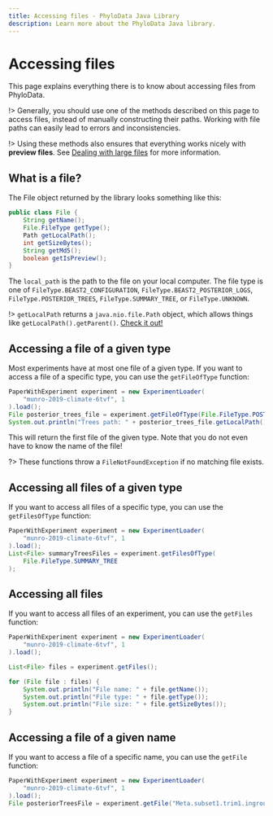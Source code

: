 ```yaml
---
title: Accessing files - PhyloData Java Library
description: Learn more about the PhyloData Java library.
---
```


# Accessing files

This page explains everything there is to know about accessing files from PhyloData.

!> Generally, you should use one of the methods described on this page to access files, instead of manually constructing their paths. Working with file paths can easily lead to errors and inconsistencies.

!> Using these methods also ensures that everything works nicely with **preview files**. See [Dealing with large files](/docs/java_large_files) for more information.

## What is a file?

The File object returned by the library looks something like this:

```java
public class File {
    String getName();
    File.FileType getType();
    Path getLocalPath();
    int getSizeBytes();
    String getMd5();
    boolean getIsPreview();
}
```

The `local_path` is the path to the file on your local computer. The file type is one of `FileType.BEAST2_CONFIGURATION`, `FileType.BEAST2_POSTERIOR_LOGS`, `FileType.POSTERIOR_TREES`, `FileType.SUMMARY_TREE`, or `FileType.UNKNOWN`.

!> `getLocalPath` returns a `java.nio.file.Path` object, which allows things like `getLocalPath().getParent()`. [Check it out!](https://docs.oracle.com/javase/8/docs/api/java/nio/file/Path.html)

## Accessing a file of a given type

Most experiments have at most one file of a given type. If you want to access a file of a specific type, you can use the `getFileOfType` function:

```java
PaperWithExperiment experiment = new ExperimentLoader(
    "munro-2019-climate-6tvf", 1
).load();
File posterior_trees_file = experiment.getFileOfType(File.FileType.POSTERIOR_TREES);
System.out.println("Trees path: " + posterior_trees_file.getLocalPath());
```

This will return the first file of the given type. Note that you do not even have to know the name of the file!

?> These functions throw a `FileNotFoundException` if no matching file exists.

## Accessing all files of a given type

If you want to access all files of a specific type, you can use the `getFilesOfType` function:

```java
PaperWithExperiment experiment = new ExperimentLoader(
    "munro-2019-climate-6tvf", 1
).load();
List<File> summaryTreesFiles = experiment.getFilesOfType(
    File.FileType.SUMMARY_TREE
);
```

## Accessing all files

If you want to access all files of an experiment, you can use the `getFiles` function:

```java
PaperWithExperiment experiment = new ExperimentLoader(
    "munro-2019-climate-6tvf", 1
).load();

List<File> files = experiment.getFiles();

for (File file : files) {
    System.out.println("File name: " + file.getName());
    System.out.println("File type: " + file.getType());
    System.out.println("File size: " + file.getSizeBytes());
}
```

## Accessing a file of a given name

If you want to access a file of a specific name, you can use the `getFile` function:

```java
PaperWithExperiment experiment = new ExperimentLoader(
    "munro-2019-climate-6tvf", 1
).load();
File posteriorTreesFile = experiment.getFile("Meta.subset1.trim1.ingroup.B.xml");
```
